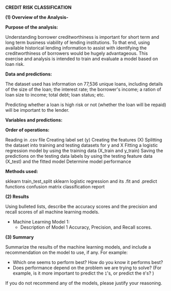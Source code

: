 **CREDIT RISK CLASSIFICATION**

**(1) Overview of the Analysis-**

**Purpose of the analysis:**

Understanding borrower creditworthiness is important for short term and long term business viability of lending institutions. To that end, using available historical lending information to assist with identifying the creditworthiness of borrowers would be hugely advantageous. This exercise and analysis is intended to train and evaluate a model based on loan risk.


**Data and predictions:**

The dataset used has information on 77,536 unique loans, including details of the size of the loan; the interest rate; the borrower's income; a ration of loan size to income; total debt; loan status; etc.

Predicting whether a loan is high risk or not (whether the loan will be repaid) will be important to the lender.


**Variables and predictions:**



**Order of operations:**

Reading in .csv file 
Creating label set (y)
Creating the features (X)
Splitting the dataset into training and testing datasets for y and X
Fitting a logistic regression model by using the training data (X_train and y_train)
Saving the predictions on the testing data labels by using the testing feature data (X_test) and the fitted model
Determine model performance

**Methods used:**

sklearn train_test_split
sklearn logistic regression and its .fit and .predict functions
confusion matrix
classification report





**(2) Results**

Using bulleted lists, describe the accuracy scores and the precision and recall scores of all machine learning models.

* Machine Learning Model 1:
    * Description of Model 1 Accuracy, Precision, and Recall scores.

**(3) Summary**

Summarize the results of the machine learning models, and include a recommendation on the model to use, if any. For example:

* Which one seems to perform best? How do you know it performs best?
* Does performance depend on the problem we are trying to solve? (For example, is it more important to predict the `1`'s, or predict the `0`'s? )

If you do not recommend any of the models, please justify your reasoning.
